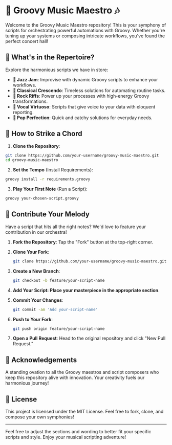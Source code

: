 # 🎵 Groovy Music Maestro 🎶

Welcome to the Groovy Music Maestro repository! This is your symphony of scripts for orchestrating powerful automations with Groovy. Whether you're tuning up your systems or composing intricate workflows, you've found the perfect concert hall!

## 🎼 What's in the Repertoire?

Explore the harmonious scripts we have in store:

- **🎷 Jazz Jam**: Improvise with dynamic Groovy scripts to enhance your workflows.
- **🎻 Classical Crescendo**: Timeless solutions for automating routine tasks.
- **🎸 Rock Riffs**: Power up your processes with high-energy Groovy transformations.
- **🎤 Vocal Virtuoso**: Scripts that give voice to your data with eloquent reporting.
- **🎹 Pop Perfection**: Quick and catchy solutions for everyday needs.

## 🚀 How to Strike a Chord

1. **Clone the Repository**:

```bash
git clone https://github.com/your-username/groovy-music-maestro.git
cd groovy-music-maestro
```

2. **Set the Tempo** (Install Requirements):

```bash
groovy install -r requirements.groovy
```

3. **Play Your First Note** (Run a Script):

```bash
groovy your-chosen-script.groovy
```

## 🎷 Contribute Your Melody

Have a script that hits all the right notes? We'd love to feature your contribution in our orchestra!

1. **Fork the Repository**: Tap the "Fork" button at the top-right corner.
2. **Clone Your Fork**:

   ```bash
   git clone https://github.com/your-username/groovy-music-maestro.git
   ```

3. **Create a New Branch**:

   ```bash
   git checkout -b feature/your-script-name
   ```

4. **Add Your Script: Place your masterpiece in the appropriate section**.

5. **Commit Your Changes**:

   ```bash
   git commit -am 'Add your-script-name'
   ```

6. **Push to Your Fork**:

   ```bash
   git push origin feature/your-script-name
   ```

7. **Open a Pull Request**: Head to the original repository and click "New Pull Request."

## 🎩 Acknowledgements

A standing ovation to all the Groovy maestros and script composers who keep this repository alive with innovation. Your creativity fuels our harmonious journey!

## 📜 License

This project is licensed under the MIT License. Feel free to fork, clone, and compose your own symphonies!

---

Feel free to adjust the sections and wording to better fit your specific scripts and style. Enjoy your musical scripting adventure!
